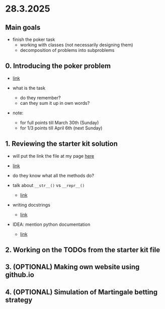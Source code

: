 # 28.3.2025

## Main goals

- finish the poker task
  - working with classes (not necessarily designing them)
  - decomposition of problems into subproblems

## 0. Introducing the poker problem

- [link](https://ksp.mff.cuni.cz/z/ulohy/37/zadani4.html#task-37-Z4-2:~:text=37%2DZ4%2D2%20Poker%20(10%20bod%C5%AF))

- what is the task
  - do they remember?
  - can they sum it up in own words?

- note: 
  - for full points till March 30th (Sunday)
  - for 1/3 points till April 6th (next Sunday)

## 1. Reviewing the starter kit solution

- will put the link the file at my page [here](https://hartmaj2.github.io/)

- [link](../25_03_28/poker_starter_kit.py)

- do they know what all the methods do?
- talk about `__str__()` vs `__repr__()`
  - [link](https://docs.python.org/3/library/functions.html#repr)
- writing docstrings 
  - [link](https://peps.python.org/pep-0257/)

- IDEA: mention python documentation
  - [link](https://docs.python.org/3/)

## 2. Working on the TODOs from the starter kit file


## 3. (OPTIONAL) Making own website using github.io

## 4. (OPTIONAL) Simulation of Martingale betting strategy 